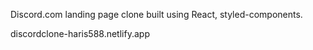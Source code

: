 Discord.com landing page clone built using React, styled-components.

discordclone-haris588.netlify.app

